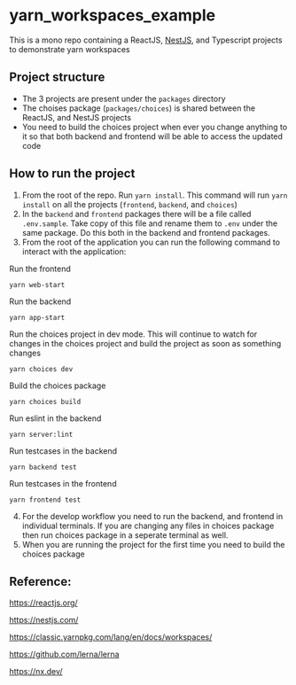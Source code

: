 # yarn_workspaces_example

This is a mono repo containing a ReactJS, [NestJS](https://docs.nestjs.com/), and Typescript projects to demonstrate yarn workspaces

## Project structure

- The 3 projects are present under the `packages` directory
- The choises package (`packages/choices`) is shared between the ReactJS, and NestJS projects
- You need to build the choices project when ever you change anything to it so that both backend and frontend will be able to access the updated code

## How to run the project

1. From the root of the repo. Run `yarn install`. This command will run `yarn install` on all the projects (`frontend`, `backend`, and `choices`)
2. In the `backend` and `frontend` packages there will be a file called `.env.sample`. Take copy of this file and rename them to `.env` under the same package. Do this both in the backend and frontend packages.
3. From the root of the application you can run the following command to interact with the application:

Run the frontend
```
yarn web-start
```
Run the backend
```
yarn app-start
```
Run the choices project in dev mode. This will continue to watch for changes in the choices project and build the project as soon as something changes
```
yarn choices dev
```
Build the choices package
```
yarn choices build
```
Run eslint in the backend
```
yarn server:lint
```
Run testcases in the backend
```
yarn backend test
```
Run testcases in the frontend
```
yarn frontend test
```
4. For the develop workflow you need to run the backend, and frontend in individual terminals. If you are changing any files in choices package then run choices package in a seperate terminal as well.
5. When you are running the project for the first time you need to build the choices package


## Reference:

https://reactjs.org/

https://nestjs.com/

https://classic.yarnpkg.com/lang/en/docs/workspaces/

https://github.com/lerna/lerna

https://nx.dev/
